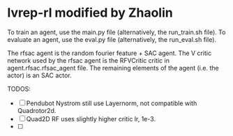# lvrep-rl modified by Zhaolin

To train an agent, use the main.py file (alternatively, the run_train.sh file). To evaluate an agent, use the eval.py file (alternatively, the run_eval.sh file).

The rfsac agent is the random fourier feature + SAC agent. The V critic network used by the rfsac agent is the RFVCritic critic in agent.rfsac.rfsac_agent file. The remaining elements of the agent (i.e. the actor) is an SAC actor.

TODOS:

- [ ] Pendubot Nystrom still use Layernorm, not compatible with Quadrotor2d.
- [ ] Quad2D RF uses slightly higher critic lr, 1e-3.
- [ ]